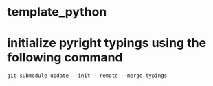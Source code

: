 # template_python

# initialize pyright typings using the following command

```Shell
git submodule update --init --remote --merge typings
```
